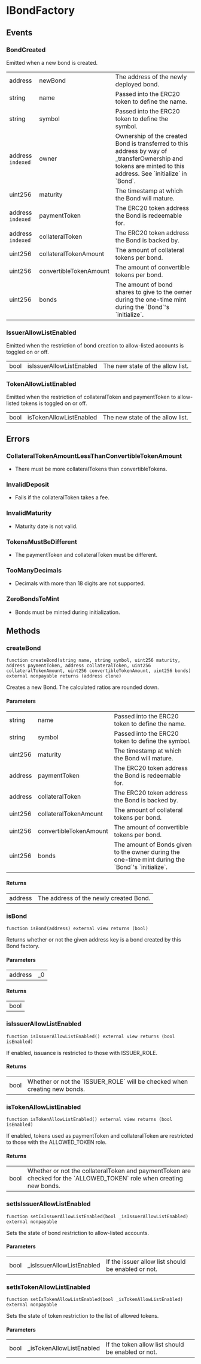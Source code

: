 # IBondFactory




## Events

### BondCreated

Emitted when a new bond is created.




<table>
  <tr>
    <td>address </td>
    <td>newBond</td>
        <td>
    The address of the newly deployed bond.    </td>
      </tr>
  <tr>
    <td>string </td>
    <td>name</td>
        <td>
    Passed into the ERC20 token to define the name.    </td>
      </tr>
  <tr>
    <td>string </td>
    <td>symbol</td>
        <td>
    Passed into the ERC20 token to define the symbol.    </td>
      </tr>
  <tr>
    <td>address <code>indexed</code></td>
    <td>owner</td>
        <td>
    Ownership of the created Bond is transferred to this address by way of _transferOwnership and tokens are minted to this address. See `initialize` in `Bond`.    </td>
      </tr>
  <tr>
    <td>uint256 </td>
    <td>maturity</td>
        <td>
    The timestamp at which the Bond will mature.    </td>
      </tr>
  <tr>
    <td>address <code>indexed</code></td>
    <td>paymentToken</td>
        <td>
    The ERC20 token address the Bond is redeemable for.    </td>
      </tr>
  <tr>
    <td>address <code>indexed</code></td>
    <td>collateralToken</td>
        <td>
    The ERC20 token address the Bond is backed by.    </td>
      </tr>
  <tr>
    <td>uint256 </td>
    <td>collateralTokenAmount</td>
        <td>
    The amount of collateral tokens per bond.    </td>
      </tr>
  <tr>
    <td>uint256 </td>
    <td>convertibleTokenAmount</td>
        <td>
    The amount of convertible tokens per bond.    </td>
      </tr>
  <tr>
    <td>uint256 </td>
    <td>bonds</td>
        <td>
    The amount of bond shares to give to the owner during the one-time mint during the `Bond`&#39;s `initialize`.    </td>
      </tr>
</table>

### IssuerAllowListEnabled

Emitted when the restriction of bond creation to allow-listed accounts is toggled on or off.




<table>
  <tr>
    <td>bool </td>
    <td>isIssuerAllowListEnabled</td>
        <td>
    The new state of the allow list.    </td>
      </tr>
</table>

### TokenAllowListEnabled

Emitted when the restriction of collateralToken and paymentToken to allow-listed tokens is toggled on or off.




<table>
  <tr>
    <td>bool </td>
    <td>isTokenAllowListEnabled</td>
        <td>
    The new state of the allow list.    </td>
      </tr>
</table>



## Errors

### CollateralTokenAmountLessThanConvertibleTokenAmount
* There must be more collateralTokens than convertibleTokens.



### InvalidDeposit
* Fails if the collateralToken takes a fee.



### InvalidMaturity
* Maturity date is not valid.



### TokensMustBeDifferent
* The paymentToken and collateralToken must be different.



### TooManyDecimals
* Decimals with more than 18 digits are not supported.



### ZeroBondsToMint
* Bonds must be minted during initialization.






## Methods


### createBond

```solidity
function createBond(string name, string symbol, uint256 maturity, address paymentToken, address collateralToken, uint256 collateralTokenAmount, uint256 convertibleTokenAmount, uint256 bonds) external nonpayable returns (address clone)
```

Creates a new Bond. The calculated ratios are rounded down.

#### Parameters

<table>
  <tr>
    <td>string </td>
    <td>name</td>
        <td>
    Passed into the ERC20 token to define the name.    </td>
      </tr>
  <tr>
    <td>string </td>
    <td>symbol</td>
        <td>
    Passed into the ERC20 token to define the symbol.    </td>
      </tr>
  <tr>
    <td>uint256 </td>
    <td>maturity</td>
        <td>
    The timestamp at which the Bond will mature.    </td>
      </tr>
  <tr>
    <td>address </td>
    <td>paymentToken</td>
        <td>
    The ERC20 token address the Bond is redeemable for.    </td>
      </tr>
  <tr>
    <td>address </td>
    <td>collateralToken</td>
        <td>
    The ERC20 token address the Bond is backed by.    </td>
      </tr>
  <tr>
    <td>uint256 </td>
    <td>collateralTokenAmount</td>
        <td>
    The amount of collateral tokens per bond.    </td>
      </tr>
  <tr>
    <td>uint256 </td>
    <td>convertibleTokenAmount</td>
        <td>
    The amount of convertible tokens per bond.    </td>
      </tr>
  <tr>
    <td>uint256 </td>
    <td>bonds</td>
        <td>
    The amount of Bonds given to the owner during the one-time mint during the `Bond`&#39;s `initialize`.    </td>
      </tr>
</table>

#### Returns


<table>
  <tr>
    <td>
      address    </td>
        <td>
    The address of the newly created Bond.    </td>
      </tr>
</table>

### isBond

```solidity
function isBond(address) external view returns (bool)
```

Returns whether or not the given address key is a bond created by this Bond factory.

#### Parameters

<table>
  <tr>
    <td>address </td>
    <td>_0</td>
      </tr>
</table>

#### Returns


<table>
  <tr>
    <td>
      bool    </td>
      </tr>
</table>

### isIssuerAllowListEnabled

```solidity
function isIssuerAllowListEnabled() external view returns (bool isEnabled)
```

If enabled, issuance is restricted to those with ISSUER_ROLE.


#### Returns


<table>
  <tr>
    <td>
      bool    </td>
        <td>
    Whether or not the `ISSUER_ROLE` will be checked when creating new bonds.    </td>
      </tr>
</table>

### isTokenAllowListEnabled

```solidity
function isTokenAllowListEnabled() external view returns (bool isEnabled)
```

If enabled, tokens used as paymentToken and collateralToken are restricted to those with the ALLOWED_TOKEN role.


#### Returns


<table>
  <tr>
    <td>
      bool    </td>
        <td>
    Whether or not the collateralToken and paymentToken are checked for the `ALLOWED_TOKEN` role when creating new bonds.    </td>
      </tr>
</table>

### setIsIssuerAllowListEnabled

```solidity
function setIsIssuerAllowListEnabled(bool _isIssuerAllowListEnabled) external nonpayable
```

Sets the state of bond restriction to allow-listed accounts.

#### Parameters

<table>
  <tr>
    <td>bool </td>
    <td>_isIssuerAllowListEnabled</td>
        <td>
    If the issuer allow list should be enabled or not.    </td>
      </tr>
</table>


### setIsTokenAllowListEnabled

```solidity
function setIsTokenAllowListEnabled(bool _isTokenAllowListEnabled) external nonpayable
```

Sets the state of token restriction to the list of allowed tokens.

#### Parameters

<table>
  <tr>
    <td>bool </td>
    <td>_isTokenAllowListEnabled</td>
        <td>
    If the token allow list should be enabled or not.    </td>
      </tr>
</table>




